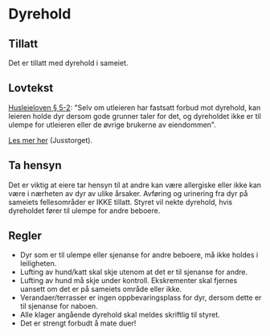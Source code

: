 Dyrehold
========

Tillatt
-------

Det er tillatt med dyrehold i sameiet.

Lovtekst
--------

[Husleieloven § 5-2](http://www.lovdata.no/all/hl-19990326-017.html#5-2): "Selv om utleieren har fastsatt forbud mot dyrehold, kan leieren holde dyr dersom gode grunner taler for det, og dyreholdet ikke er til ulempe for utleieren eller de øvrige brukerne av eiendommen".

[Les mer her](http://www.jusstorget.no/article.asp?Key=2&FagKey=10&ArtKey=257) (Jusstorget).

Ta hensyn
---------

Det er viktig at eiere tar hensyn til at andre kan være allergiske eller ikke kan være i nærheten av dyr av ulike årsaker. Avføring og urinering fra dyr på sameiets fellesområder er IKKE tillatt. Styret vil nekte dyrehold, hvis dyreholdet fører til ulempe for andre beboere.

Regler
------

- Dyr som er til ulempe eller sjenanse for andre beboere, må ikke holdes i leiligheten.
- Lufting av hund/katt skal skje utenom at det er til sjenanse for andre.
- Lufting av hund må skje under kontroll. Ekskrementer skal fjernes uansett om det er på sameiets område eller ikke.
- Verandaer/terrasser er ingen oppbevaringsplass for dyr, dersom dette er til sjenanse for naboen.
- Alle klager angående dyrehold skal meldes skriftlig til styret.
- Det er strengt forbudt å mate duer!

